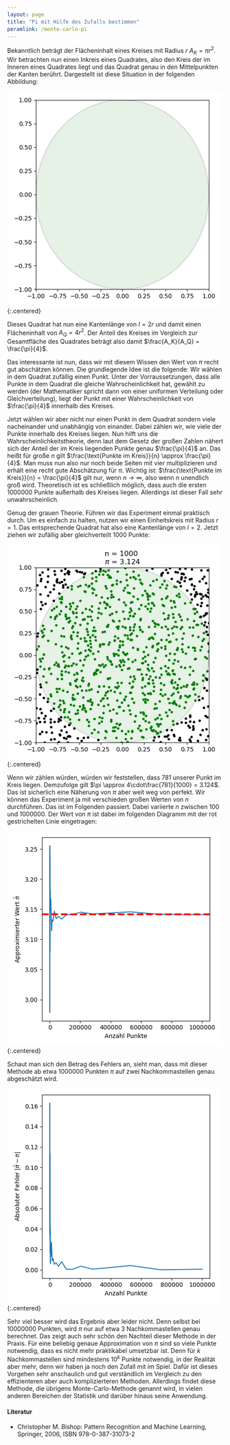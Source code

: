 ```yaml
---
layout: page
title: "Pi mit Hilfe des Zufalls bestimmen"
peramlink: /monte-carlo-pi
---
```


Bekanntlich beträgt der Flächeninhalt eines Kreises mit Radius $r$ $A_K = \pi r^2$.
Wir betrachten nun einen Inkreis eines Quadrates, also den Kreis der im Inneren eines Quadrates liegt und das Quadrat genau in den Mittelpunkten der Kanten berührt. Dargestellt ist diese Situation in der folgenden Abbildung: 

![](/img/monte-carlo-pi/empty.png){:.centered} 

Dieses Quadrat hat nun eine Kantenlänge von $l=2r$ und damit einen Flächeninhalt von $A_Q=4r^2$.
Der Anteil des Kreises im Vergleich zur Gesamtfläche des Quadrates beträgt also damit $\frac{A_K}{A_Q} = \frac{\pi}{4}$.

Das interessante ist nun, dass wir mit diesem Wissen den Wert von $\pi$ recht gut abschätzen können. Die grundlegende Idee ist die folgende: Wir wählen in dem Quadrat zufällig einen Punkt. Unter der Vorraussetzungen, dass alle Punkte in dem Quadrat die gleiche Wahrscheinlichkeit hat, gewählt zu werden (der Mathematiker spricht dann von einer uniformen Verteilung oder Gleichverteilung), liegt der Punkt mit einer Wahrscheinlichkeit von $\frac{\pi}{4}$ innerhalb des Kreises.

Jetzt wählen wir aber nicht nur einen Punkt in dem Quadrat sondern viele nacheinander und unabhängig von einander. Dabei zählen wir, wie viele der Punkte innerhalb des Kreises liegen. Nun hilft uns die Wahrscheinlichkeitstheorie, denn laut dem Gesetz der großen Zahlen nähert sich der Anteil der im Kreis liegenden Punkte genau $\frac{\pi}{4}$ an. Das heißt für große $n$ gilt $\frac{\text{Punkte im Kreis}}{n} \approx \frac{\pi}{4}$. Man muss nun also nur noch beide Seiten mit vier multiplizieren und erhält eine recht gute Abschätzung für $\pi$. Wichtig ist: $\frac{\text{Punkte im Kreis}}{n} = \frac{\pi}{4}$ gilt nur, wenn $n\rightarrow \infty$, also wenn $n$ unendlich groß wird. Theoretisch ist es schließlich möglich, dass auch die ersten $1000000$ Punkte außerhalb des Kreises liegen. Allerdings ist dieser Fall sehr unwahrscheinlich.


Genug der grauen Theorie. Führen wir das Experiment einmal praktisch durch. Um es einfach zu halten, nutzen wir einen Einheitskreis mit Radius $r=1$. Das entsprechende Quadrat hat also eine Kantenlänge von $l=2$. Jetzt ziehen wir zufällig aber gleichverteilt $1000$ Punkte:

![](/img/monte-carlo-pi/1000_points.png){:.centered}

Wenn wir zählen würden, würden wir feststellen, dass 781 unserer Punkt im Kreis liegen. Demzufolge gilt $\pi \approx 4\cdot\frac{781}{1000} = 3.124$. Das ist sicherlich eine Näherung von $\pi$ aber weit weg von perfekt. Wir können das Experiment ja mit verschieden großen Werten von $n$ durchführen. Das ist im Folgenden passiert. Dabei variierte $n$ zwischen $100$ und $1000000$. Der Wert von $\pi$ ist dabei im folgenden Diagramm mit der rot gestrichelten Linie eingetragen:

![](/img/monte-carlo-pi/pi_estimates.png){:.centered}

Schaut man sich den Betrag des Fehlers an, sieht man, dass mit dieser Methode ab etwa $1000000$ Punkten $\pi$ auf zwei Nachkommastellen genau abgeschätzt wird. 

![](/img/monte-carlo-pi/pi_error.png){:.centered}

Sehr viel besser wird das Ergebnis aber leider nicht. Denn selbst bei $10000000$ Punkten, wird $\pi$ nur auf etwa 3 Nachkommastellen genau berechnet. Das zeigt auch sehr schön den Nachteil dieser Methode in der Praxis. Für eine beliebig genaue Approximation von $\pi$ sind so viele Punkte notwendig, dass es nicht mehr praktikabel umsetzbar ist. Denn für $k$ Nachkommastellen sind mindestens $10^k$ Punkte notwendig, in der Realität aber mehr, denn wir haben ja noch den Zufall mit im Spiel. Dafür ist dieses Vorgehen sehr anschaulich und gut verständlich im Vergleich zu den effizienteren aber auch komplizierteren Methoden.
Allerdings findet diese Methode, die übrigens Monte-Carlo-Methode genannt wird, in vielen anderen Bereichen der Statistik und darüber hinaus seine Anwendung.

#### Literatur

- Christopher M. Bishop: Pattern Recognition and Machine Learning, Springer, 2006, ISBN 978-0-387-31073-2 


